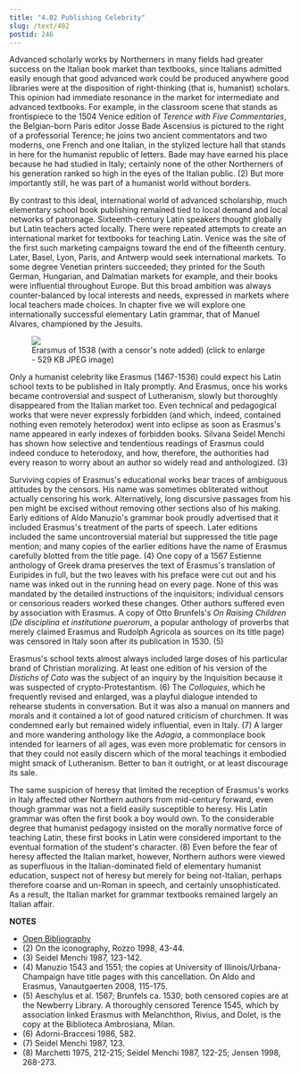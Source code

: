 ```yaml
---
title: "4.02 Publishing Celebrity"
slug: /text/402
postid: 246
---
```

Advanced scholarly works by Northerners in many fields had greater success on the Italian book market than textbooks, since Italians admitted easily enough that good advanced work could be produced anywhere good libraries were at the disposition of right-thinking (that is, humanist) scholars. This opinion had immediate resonance in the market for intermediate and advanced textbooks. For example, in the classroom scene that stands as frontispiece to the 1504 Venice edition of *Terence with Five Commentaries*, the Belgian-born Paris editor Josse Bade Ascensius is pictured to the right of a professorial Terence; he joins two ancient commentators and two moderns, one French and one Italian, in the stylized lecture hall that stands in here for the humanist republic of letters. Bade may have earned his place because he had studied in Italy; certainly none of the other Northerners of his generation ranked so high in the eyes of the Italian public. (2) But more importantly still, he was part of a humanist world without borders.

By contrast to this ideal, international world of advanced scholarship, much elementary school book publishing remained tied to local demand and local networks of patronage. Sixteenth-century Latin speakers thought globally but Latin teachers acted locally. There were repeated attempts to create an international market for textbooks for teaching Latin. Venice was the site of the first such marketing campaigns toward the end of the fifteenth century. Later, Basel, Lyon, Paris, and Antwerp would seek international markets. To some degree Venetian printers succeeded; they printed for the South German, Hungarian, and Dalmatian markets for example, and their books were influential throughout Europe. But this broad ambition was always counter-balanced by local interests and needs, expressed in markets where local teachers made choices. In chapter five we will explore one internationally successful elementary Latin grammar, that of Manuel Alvares, championed by the Jesuits.


<figure class="mkdn-figure">
    <div onClick="createLightbox('/images_full/4.00_Chapter_Four/HFS_096.01.jpg','Erarsmus of 1538 (with a censor\'s note added) (click to enlarge - 529 KB JPEG image)')" class="mkdn-image-link" id="lbimage">
    <img class="mkdn-image" src="/images_full/4.00_Chapter_Four/HFS_096.01.jpg" />
    <figcaption class="mkdn-figcaption">Erarsmus of 1538 (with a censor's note added) (click to enlarge - 529 KB JPEG image)</figcaption>
    </div>
</figure>

Only a humanist celebrity like Erasmus (1467-1536) could expect his Latin school texts to be published in Italy promptly. And Erasmus, once his works became controversial and suspect of Lutheranism, slowly but thoroughly disappeared from the Italian market too. Even technical and pedagogical works that were never expressly forbidden (and which, indeed, contained nothing even remotely heterodox) went into eclipse as soon as Erasmus's name appeared in early indexes of forbidden books. Silvana Seidel Menchi has shown how selective and tendentious readings of Erasmus could indeed conduce to heterodoxy, and how, therefore, the authorities had every reason to worry about an author so widely read and anthologized. (3)

Surviving copies of Erasmus's educational works bear traces of ambiguous attitudes by the censors. His name was sometimes obliterated without actually censoring his work. Alternatively, long discursive passages from his pen might be excised without removing other sections also of his making. Early editions of Aldo Manuzio's grammar book proudly advertised that it included Erasmus's treatment of the parts of speech. Later editions included the same uncontroversial material but suppressed the title page mention; and many copies of the earlier editions have the name of Erasmus carefully blotted from the title page. (4) One copy of a 1567 Estienne anthology of Greek drama preserves the text of Erasmus's translation of Euripides in full, but the two leaves with his preface were cut out and his name was inked out in the running head on every page. None of this was mandated by the detailed instructions of the inquisitors; individual censors or censorious readers worked these changes. Other authors suffered even by association with Erasmus. A copy of Otto Brunfels's *On Raising Children* (*De disciplina et institutione puerorum*, a popular anthology of proverbs that merely claimed Erasmus and Rudolph Agricola as sources on its title page) was censored in Italy soon after its publication in 1530. (5)

Erasmus's school texts almost always included large doses of his particular brand of Christian moralizing. At least one edition of his version of the *Distichs of Cato* was the subject of an inquiry by the Inquisition because it was suspected of crypto-Protestantism. (6) The *Colloquies*, which he frequently revised and enlarged, was a playful dialogue intended to rehearse students in conversation. But it was also a manual on manners and morals and it contained a lot of good natured criticism of churchmen. It was condemned early but remained widely influential, even in Italy. (7) A larger and more wandering anthology like the *Adagia*, a commonplace book intended for learners of all ages, was even more problematic for censors in that they could not easily discern which of the moral teachings it embodied might smack of Lutheranism. Better to ban it outright, or at least discourage its sale.

The same suspicion of heresy that limited the reception of Erasmus's works in Italy affected other Northern authors from mid-century forward, even though grammar was not a field easily susceptible to heresy. His Latin grammar was often the first book a boy would own. To the considerable degree that humanist pedagogy insisted on the morally normative force of teaching Latin, these first books in Latin were considered important to the eventual formation of the student's character. (8) Even before the fear of heresy affected the Italian market, however, Northern authors were viewed as superfluous in the Italian-dominated field of elementary humanist education, suspect not of heresy but merely for being not-Italian, perhaps therefore coarse and un-Roman in speech, and certainly unsophisticated. As a result, the Italian market for grammar textbooks remained largely an Italian affair.

**NOTES**
* [Open Bibliography](/bibliography.pdf)
* (2) On the iconography, Rozzo 1998, 43-44.
* (3) Seidel Menchi 1987, 123-142.
* (4) Manuzio 1543 and 1551; the copies at University of Illinois/Urbana-Champaign have title pages with this cancellation. On Aldo and Erasmus, Vanautgaerten 2008, 115-175.
* (5) Aeschylus et al. 1567; Brunfels ca. 1530; both censored copies are at the Newberry Library. A thoroughly censored Terence 1545, which by association linked Erasmus with Melanchthon, Rivius, and Dolet, is the copy at the Biblioteca Ambrosiana, Milan.
* (6) Adorni-Braccesi 1986, 582.
* (7) Seidel Menchi 1987, 123.
* (8) Marchetti 1975, 212-215; Seidel Menchi 1987, 122-25; Jensen 1998, 268-273.
